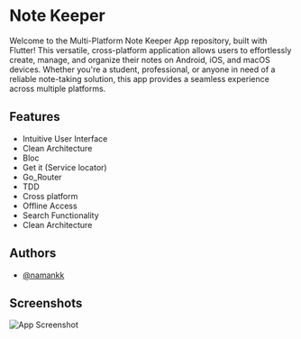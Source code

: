 
# Note Keeper

Welcome to the Multi-Platform Note Keeper App repository, built with Flutter! This versatile, cross-platform application allows users to effortlessly create, manage, and organize their notes on Android, iOS, and macOS devices. Whether you're a student, professional, or anyone in need of a reliable note-taking solution, this app provides a seamless experience across multiple platforms.

## Features

- Intuitive User Interface
- Clean Architecture
- Bloc
- Get it (Service locator)
- Go_Router
- TDD
- Cross platform
- Offline Access
- Search Functionality
- Clean Architecture


## Authors

- [@namankk](https://github.com/namankk)


## Screenshots

![App Screenshot](https://via.placeholder.com/468x300?text=App+Screenshot+Here)

